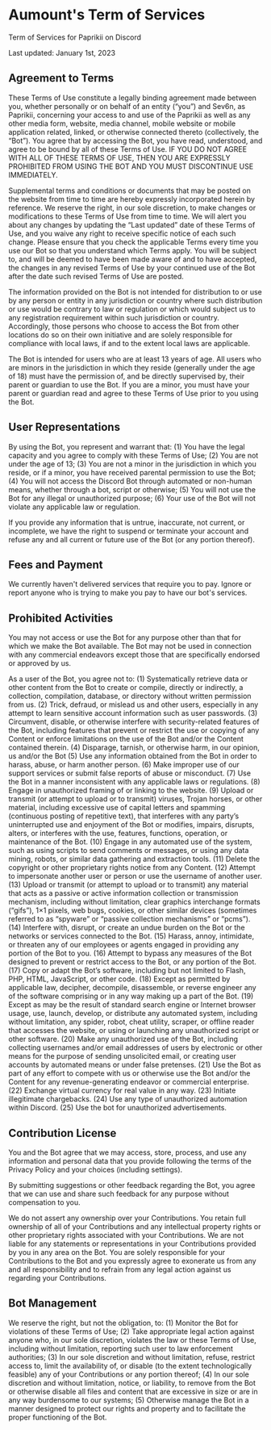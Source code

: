 # Aumount's Term of Services
Term of Services for Paprikii on Discord

Last updated: January 1st, 2023

## Agreement to Terms
These Terms of Use constitute a legally binding agreement made between you, whether personally or on behalf of an entity (“you”) and Sev6n, as Paprikii, concerning your access to and use of the Paprikii as well as any other media form, website, media channel, mobile website or mobile application related, linked, or otherwise connected thereto (collectively, the “Bot”). You agree that by accessing the Bot, you have read, understood, and agree to be bound by all of these Terms of Use. IF YOU DO NOT AGREE WITH ALL OF THESE TERMS OF USE, THEN YOU ARE EXPRESSLY PROHIBITED FROM USING THE BOT AND YOU MUST DISCONTINUE USE IMMEDIATELY.

Supplemental terms and conditions or documents that may be posted on the website from time to time are hereby expressly incorporated herein by reference. We reserve the right, in our sole discretion, to make changes or modifications to these Terms of Use from time to time. We will alert you about any changes by updating the “Last updated” date of these Terms of Use, and you waive any right to receive specific notice of each such change. Please ensure that you check the applicable Terms every time you use our Bot so that you understand which Terms apply. You will be subject to, and will be deemed to have been made aware of and to have accepted, the changes in any revised Terms of Use by your continued use of the Bot after the date such revised Terms of Use are posted.

The information provided on the Bot is not intended for distribution to or use by any person or entity in any jurisdiction or country where such distribution or use would be contrary to law or regulation or which would subject us to any registration requirement within such jurisdiction or country. Accordingly, those persons who choose to access the Bot from other locations do so on their own initiative and are solely responsible for compliance with local laws, if and to the extent local laws are applicable.

The Bot is intended for users who are at least 13 years of age. All users who are minors in the jurisdiction in which they reside (generally under the age of 18) must have the permission of, and be directly supervised by, their parent or guardian to use the Bot. If you are a minor, you must have your parent or guardian read and agree to these Terms of Use prior to you using the Bot.

## User Representations
By using the Bot, you represent and warrant that: 
(1) You have the legal capacity and you agree to comply with these Terms of Use; 
(2) You are not under the age of 13; 
(3) You are not a minor in the jurisdiction in which you reside, or if a minor, you have received parental permission to use the Bot; 
(4) You will not access the Discord Bot through automated or non-human means, whether through a bot, script or otherwise; 
(5) You will not use the Bot for any illegal or unauthorized purpose; 
(6) Your use of the Bot will not violate any applicable law or regulation.

If you provide any information that is untrue, inaccurate, not current, or incomplete, we have the right to suspend or terminate your account and refuse any and all current or future use of the Bot (or any portion thereof).

## Fees and Payment
We currently haven't delivered services that require you to pay. Ignore or report anyone who is trying to make you pay to have our bot's services.

## Prohibited Activities
You may not access or use the Bot for any purpose other than that for which we make the Bot available. The Bot may not be used in connection with any commercial endeavors except those that are specifically endorsed or approved by us.

As a user of the Bot, you agree not to:
(1) Systematically retrieve data or other content from the Bot to create or compile, directly or indirectly, a collection, compilation, database, or directory without written permission from us.
(2) Trick, defraud, or mislead us and other users, especially in any attempt to learn sensitive account information such as user passwords.
(3) Circumvent, disable, or otherwise interfere with security-related features of the Bot, including features that prevent or restrict the use or copying of any Content or enforce limitations on the use of the Bot and/or the Content contained therein.
(4) Disparage, tarnish, or otherwise harm, in our opinion, us and/or the Bot
(5) Use any information obtained from the Bot in order to harass, abuse, or harm another person.
(6) Make improper use of our support services or submit false reports of abuse or misconduct.
(7) Use the Bot in a manner inconsistent with any applicable laws or regulations.
(8) Engage in unauthorized framing of or linking to the website.
(9) Upload or transmit (or attempt to upload or to transmit) viruses, Trojan horses, or other material, including excessive use of capital letters and spamming (continuous posting of repetitive text), that interferes with any party’s uninterrupted use and enjoyment of the Bot or modifies, impairs, disrupts, alters, or interferes with the use, features, functions, operation, or maintenance of the Bot.
(10) Engage in any automated use of the system, such as using scripts to send comments or messages, or using any data mining, robots, or similar data gathering and extraction tools.
(11) Delete the copyright or other proprietary rights notice from any Content.
(12) Attempt to impersonate another user or person or use the username of another user.
(13) Upload or transmit (or attempt to upload or to transmit) any material that acts as a passive or active information collection or transmission mechanism, including without limitation, clear graphics interchange formats (“gifs”), 1×1 pixels, web bugs, cookies, or other similar devices (sometimes referred to as “spyware” or “passive collection mechanisms” or “pcms”).
(14) Interfere with, disrupt, or create an undue burden on the Bot or the networks or services connected to the Bot.
(15) Harass, annoy, intimidate, or threaten any of our employees or agents engaged in providing any portion of the Bot to you.
(16) Attempt to bypass any measures of the Bot designed to prevent or restrict access to the Bot, or any portion of the Bot.
(17) Copy or adapt the Bot’s software, including but not limited to Flash, PHP, HTML, JavaScript, or other code.
(18) Except as permitted by applicable law, decipher, decompile, disassemble, or reverse engineer any of the software comprising or in any way making up a part of the Bot.
(19) Except as may be the result of standard search engine or Internet browser usage, use, launch, develop, or distribute any automated system, including without limitation, any spider, robot, cheat utility, scraper, or offline reader that accesses the website, or using or launching any unauthorized script or other software.
(20) Make any unauthorized use of the Bot, including collecting usernames and/or email addresses of users by electronic or other means for the purpose of sending unsolicited email, or creating user accounts by automated means or under false pretenses.
(21) Use the Bot as part of any effort to compete with us or otherwise use the Bot and/or the Content for any revenue-generating endeavor or commercial enterprise.
(22) Exchange virtual currency for real value in any way.
(23) Initiate illegitimate chargebacks.
(24) Use any type of unauthorized automation within Discord.
(25) Use the bot for unauthorized advertisements.

## Contribution License
You and the Bot agree that we may access, store, process, and use any information and personal data that you provide following the terms of the Privacy Policy and your choices (including settings).

By submitting suggestions or other feedback regarding the Bot, you agree that we can use and share such feedback for any purpose without compensation to you.

We do not assert any ownership over your Contributions. You retain full ownership of all of your Contributions and any intellectual property rights or other proprietary rights associated with your Contributions. We are not liable for any statements or representations in your Contributions provided by you in any area on the Bot. You are solely responsible for your Contributions to the Bot and you expressly agree to exonerate us from any and all responsibility and to refrain from any legal action against us regarding your Contributions.

## Bot Management
We reserve the right, but not the obligation, to: 
(1) Monitor the Bot for violations of these Terms of Use; 
(2) Take appropriate legal action against anyone who, in our sole discretion, violates the law or these Terms of Use, including without limitation, reporting such user to law enforcement authorities; 
(3) In our sole discretion and without limitation, refuse, restrict access to, limit the availability of, or disable (to the extent technologically feasible) any of your Contributions or any portion thereof; 
(4) In our sole discretion and without limitation, notice, or liability, to remove from the Bot or otherwise disable all files and content that are excessive in size or are in any way burdensome to our systems;
(5) Otherwise manage the Bot in a manner designed to protect our rights and property and to facilitate the proper functioning of the Bot.
